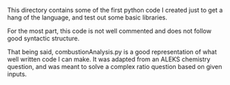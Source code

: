 This directory contains some of the first python code I created just to get a hang of the language, and test out some basic libraries. 

For the most part, this code is not well commented and does not follow good syntactic structure. 

That being said, combustionAnalysis.py is a good representation of what well written code I can make. It was adapted from an 
ALEKS chemistry question, and was meant to solve a complex ratio question based on given inputs.
